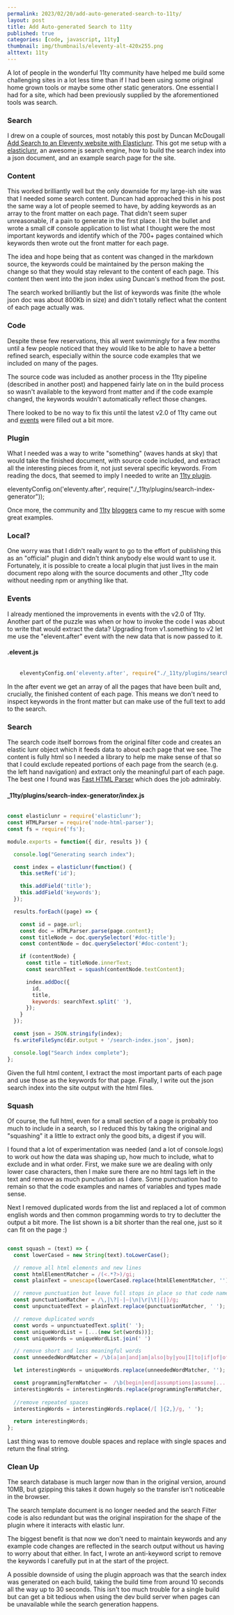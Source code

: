 ```yaml
---
permalink: 2023/02/20/add-auto-generated-search-to-11ty/
layout: post
title: Add Auto-generated Search to 11ty
published: true
categories: [code, javascript, 11ty]
thumbnail: img/thumbnails/eleventy-alt-420x255.png
alttext: 11ty
---
```


A lot of people in the wonderful 11ty community have helped me build some challenging sites 
in a lot less time than if I had been using some original home grown tools or maybe some other 
static generators. One essential I had for a site, which had been previously supplied by the 
aforementioned tools was search. 


### Search 

I drew on a couple of sources, most notably this post by Duncan McDougall 
[Add Search to an Eleventy website with Elasticlunr](https://www.belter.io/eleventy-search/). 
This got me setup with a [elasticlunr](http://elasticlunr.com/docs/index.html), an awesome js 
search engine, how to build the search index into a json document, and an example search page
for the site. 


### Content

This worked brilliantly well but the only downside for my large-ish site was that I needed 
some search content. Duncan had approached this in his post the same way a lot of people seemed 
to have, by adding keywords as an array to the front matter on each page. That didn't seem super 
unreasonable, if a pain to generate in the first place. I bit the bullet and wrote a small
c# console application to list what I thought were the most important keywords and identify 
which of the 700+ pages contained which keywords then wrote out the front matter for each page.

The idea and hope being that as content was changed in the markdown source, the keywords could be 
maintained by the person making the change so that they would stay relevant to the content of each 
page. This content then went into the json index using Duncan's method from the post. 

The search worked brilliantly but the list of keywords was finite (the whole json doc was about 
800Kb in size) and didn't totally reflect what the content of each page actually was.


### Code

Despite these few reservations, this all went swimmingly for a few months until a few people noticed 
that they would like to be able to have a better refined search, especially within the source code 
examples that we included on many of the pages. 

The source code was included as another process in the 11ty pipeline (described in another post) and happened
fairly late on in the build process so wasn't available to the keyword front matter and if the 
code example changed, the keywords wouldn't automatically reflect those changes. 

There looked to be no way to fix this until the latest v2.0 of 11ty came out and 
[events](https://www.11ty.dev/docs/events/#event-arguments) were filled out a bit more. 


### Plugin

What I needed was a way to write "something" (waves hands at sky) that would take the finished document, 
with source code included, and extract all the interesting pieces from it, not just several specific keywords.
From reading the docs, that seemed to imply I needed to write an [11ty plugin](https://www.11ty.dev/docs/plugins/).

eleventyConfig.on('eleventy.after', require("./_11ty/plugins/search-index-generator"));

Once more, the community and [11ty](https://jec.fyi/blog/creating-filters-shortcodes-plugins) 
[bloggers](https://timothymiller.dev/posts/2020/making-a-real-bonefide-plugin-for-11ty/) came to my rescue with 
some great examples. 


### Local?

One worry was that I didn't really want to go to the effort of publishing this as an "official" plugin and didn't 
think anybody else would want to use it. Fortunately, it is possible to create a local plugin that just lives in the 
main document repo along with the source documents and other _11ty code without needing npm or anything like that. 


### Events

I already mentioned the improvements in events with the v2.0 of 11ty. Another part of the puzzle was when or how to invoke 
the code I was about to write that would extract the data? Upgrading from v1.something to v2 let me use the 
"elevent.after" event with the new data that is now passed to it. 


#### .elevent.js

```js

    eleventyConfig.on('eleventy.after', require("./_11ty/plugins/search-index-generator"));

```

In the after event we get an array of all the pages that have been built and, crucially, the finished content of each page. 
This means we don't need to inspect keywords in the front matter but can make use of the full text to add to the search.


### Search

The search code itself borrows from the original filter code and creates an elastic lunr object which it feeds data to 
about each page that we see. The content is fully html so I needed a library to help me make sense of that so that I could 
exclude repeated portions of each page from the search (e.g. the left hand navigation) and extract only the meaningful 
part of each page. The best one I found was [Fast HTML Parser](https://www.npmjs.com/package/node-html-parser#htmlelementouterhtml)
which does the job admirably.


#### _11ty/plugins/search-index-generator/index.js

```js

const elasticlunr = require('elasticlunr');
const HTMLParser = require('node-html-parser');
const fs = require('fs');

module.exports = function({ dir, results }) {

  console.log("Generating search index");

  const index = elasticlunr(function() {
    this.setRef('id');

    this.addField('title');
    this.addField('keywords');
  });

  results.forEach((page) => {

    const id = page.url;
    const doc = HTMLParser.parse(page.content);
    const titleNode = doc.querySelector('#doc-title');
    const contentNode = doc.querySelector('#doc-content');

    if (contentNode) {
      const title = titleNode.innerText;
      const searchText = squash(contentNode.textContent);

      index.addDoc({
        id,
        title,
        keywords: searchText.split(' '),
      });
    }
  });

  const json = JSON.stringify(index);
  fs.writeFileSync(dir.output + '/search-index.json', json);

  console.log("Search index complete");
};

```

Given the full html content, I extract the most important parts of each page and use those as the keywords for that page. 
Finally, I write out the json search index into the site output with the html files. 


### Squash

Of course, the full html, even for a small section of a page is probably too much to include in a search, so I 
reduced this by taking the original and "squashing" it a little to extract only the good bits, a digest if you will.

I found that a lot of experimentation was needed (and a lot of console.logs) to work out how the data was shaping up, 
how much to include, what to exclude and in what order. First, we make sure we are dealing with only lower case 
characters, then I make sure there are no html tags left in the text and remove as much punctuation as I dare. 
Some punctuation had to remain so that the code examples and names of variables and types made sense. 

Next I removed duplicated words from the list and replaced a lot of common english words and then 
common progamming words to try to declutter the output a bit more. The list shown is a bit shorter than 
the real one, just so it can fit on the page :)

```js

const squash = (text) => {
  const lowerCased = new String(text).toLowerCase();

  // remove all html elements and new lines
  const htmlElementMatcher = /(<.*?>)/gi;
  const plainText = unescape(lowerCased.replace(htmlElementMatcher, ''));

  // remove punctuation but leave full stops in place so that code namespaces are maintained.
  const punctuationMatcher = /\,|\?|-|—|\n|\r|\t|{|}/g;
  const unpunctuatedText = plainText.replace(punctuationMatcher, ' ');

  // remove duplicated words
  const words = unpunctuatedText.split(' ');
  const uniqueWordList = [...(new Set(words))];
  const uniqueWords = uniqueWordList.join(' ')

  // remove short and less meaningful words
  const unneededWordMatcher = /\b(a|an|and|am|also|by|you|I|to|if|of|off|...|for|how|to|the|such|now)\b/gi;

  let interestingWords = uniqueWords.replace(unneededWordMatcher, '');

  const programmingTermMatcher =  /\b(begin|end|assumptions|assume|...|true|false|summary|item|value|page|this|use)\b/gi;
  interestingWords = interestingWords.replace(programmingTermMatcher, '');
  
  //remove repeated spaces
  interestingWords = interestingWords.replace(/[ ]{2,}/g, ' ');

  return interestingWords;
};

```

Last thing was to remove double spaces and replace with single spaces and return the final string. 


### Clean Up

The search database is much larger now than in the original version, around 10MB, but gzipping this takes it down 
hugely so the transfer isn't noticeable in the browser. 

The search template document is no longer needed and the search Filter code is also redundant but was the original 
inspiration for the shape of the plugin where it interacts with elastic lunr.

The biggest benefit is that now we don't need to maintain keywords and any example code changes are reflected in the 
search output without us having to worry about that either. In fact, I wrote an anti-keyword script to remove the keywords 
I carefully put in at the start of the project.

A possible downside of using the plugin approach was that the search index was generated on each build, taking the 
build time from around 10 seconds all the way up to 30 seconds. This isn't too much trouble for a single build 
but can get a bit tedious when using the dev build server when pages can be unavailable while the search generation 
happens. 

